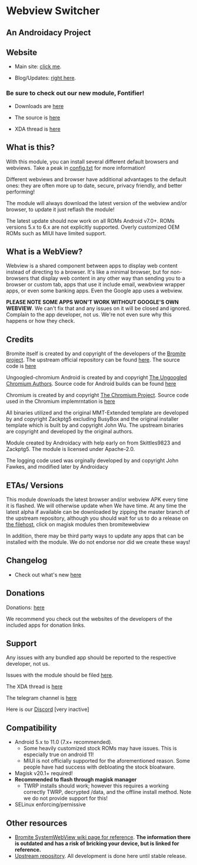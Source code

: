 # Webview Switcher
## An Androidacy Project

## Website

- Main site: [click me](https://www.androidacy.com/).

- Blog/Updates: [right here](https://www.androidacy.com/blog/).

### **Be sure to check out our new module, Fontifier!**

- Downloads are [here](https://dl.androidacy.com/?eeFolder=Magisk-Modules&eeListID=1)

- The source is [here](https://github.com/androidacy/fontrevival)

- XDA thread is [here](https://forum.xda-developers.com/t/magisk-module-fontrevival-for-emojis-and-fonts.4194631/)

## What is this?

With this module, you can install several different default browsers and webviews. Take a peak in [config.txt](https://github.com/androidacy/WebviewSwitcher/blob/master/config.txt) for more information!

Different webviews and browser have additional advantages to the default ones: they are often more up to date, secure, privacy friendly, and better performing!

The module will always download the latest version of the webview and/or browser, to update it just reflash the module!

The latest update should now work on all ROMs Android v7.0+. ROMs versions 5.x to 6.x are not explicitly supported. Overly customized OEM ROMs such as MIUI have limited support.

## What is a WebView?

Webview is a shared component between apps to display web content instead of directing to a browser. It's like a minimal browser, but for non-browsers that display web content in any other way than sending you to a browser or custom tab, apps that use it include email, wewbview wrapper apps, or even some banking apps. Even the Google app uses a webview.

**PLEASE NOTE SOME APPS WON'T WORK WITHOUT GOOGLE'S OWN WEBVIEW**. We can't fix that and any issues on it will be closed and ignored. Complain to the app developer, not us. We're not even sure why this happens or how they check.

## Credits

Bromite itself is created by and copyright of the developers of the [Bromite project](https://github.com/bromite/bromite). The upstream official repository can be found [here](https://github.com/bromite/bromitewebview). The source code is [here](https://github.com/bromite/bromite)

Ungoogled-chromium Android is created by and copyright [The Ungoogled Chromium Authors](https://ungoogled-software.github.io/). Source code for Android builds can be found [here](https://git.droidware.info/wchen342/ungoogled-chromium-android)

Chromium is created by and copyright [The Chromium Project](http://www.chromium.org/). Source code used in the Chromium implemrntation is [here](https://github.com/bromite/chromium)

All binaries utilized and the original MMT-Extended template are developed by and copyright Zackptg5 excluding BusyBox and the original installer template which is built by and copyright John Wu. The upstream binaries are copyright and developed by the original authors.

Module created by Androidacy with help early on from Skittles9823 and Zackptg5. The module is licensed under Apache-2.0.

The logging code used was orginally developed by and copyright John Fawkes, and modified later by Androidacy

## ETAs/ Versions

This module downloads the latest browser and/or webview APK every time it is flashed. We will otherwise update when We have time. 
At any time the latest alpha if available can be downloaded by zipping the master branch of the upstream repository, although you should wait for us to do a release on [the filehost](https://dl.androidacy.com}), click on magisk modules then bromitewebview

In addition, there may be third party ways to update any apps that can be installed with the module. We do not endorse nor did we create these ways!

## Changelog

- Check out what's new [here](https://github.com/Magisk-Modules-Repo/bromitewebview/blob/master/CHANGELOG.md)

## Donations

Donations: [here](https://www.androidacy.com/donate/)

We recommend you check out the websites of the developers of the included apps for donation links.

## Support

Any issues with any bundled app should be reported to the respective developer, not us.

Issues with the module should be filed [here](https://github.com/Magisk-Modules-Repo/bromitewebview/issues/).

The XDA thread is [here](https://forum.xda-developers.com/android/software/bromite-magisk-module-t3936964)

The telegram channel is [here](https://t.me/androidacy_announce)

Here is our [Discord](https://discord.gg/gTnDxQ6) [very inactive]


## Compatibility

- Android 5.x to 11.0 (7.x+ recommended). 
  - Some heavily customized stock ROMs may have issues. This is especially true on android 11!
  - MIUI is not officially supported for the aforementioned reason. Some people have had success with debloating the stock bloatware.
- Magisk v20.1+ required!
- **Recommended to flash through magisk manager**
	- TWRP installs should work; however this requires a working correctly TWRP, decrypted /data, and the offline install method. Note we do not provide support for this!
- SELinux enforcing/pernissive

## Other resources

* [Bromite SystemWebView wiki page for reference](https://github.com/bromite/bromite/wiki/Installing-SystemWebView). **The information there is outdated and has a risk of bricking your device, but is linked for reference.**
* [Upstream repository](https://github.com/androidacy/WebviewSwitcher). All development is done here until stable release.
